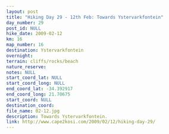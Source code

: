 ```yaml
---
layout: post
title: "Hiking Day 29 - 12th Feb: Towards Ystervarkfontein"
day_number: 29
post_id: NULL
hike_date: 2009-02-12
km: 16
map_number: 16
destination: Ystervarkfontein
overnight: 
terrain: cliffs/rocks/beach
nature_reserve: 
notes: NULL
start_coord_lat: NULL
start_coord_long: NULL
end_coord_lat: -34.392917
end_coord_long: 21.70675
start_coord: NULL
destination_coord: 
file_name: 02-12.jpg
description: Towards Ystervarkfontein.
link: http://www.cape2kosi.com/2009/02/12/hiking-day-29/
---
```

